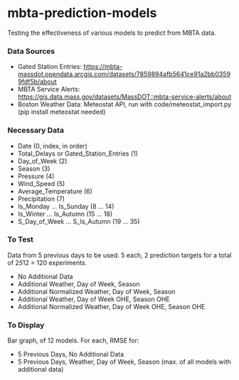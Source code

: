 # mbta-prediction-models
Testing the effectiveness of various models to predict from MBTA data.
### Data Sources
* Gated Station Entries: https://mbta-massdot.opendata.arcgis.com/datasets/7859894afb5641ce91a2bb03599fdf5b/about
* MBTA Service Alerts: https://gis.data.mass.gov/datasets/MassDOT::mbta-service-alerts/about
* Boston Weather Data: Meteostat API, run with code/meteostat_import.py (pip install meteostat needed)
### Necessary Data
* Date (0, index, in order)
* Total_Delays or Gated_Station_Entries (1)
* Day_of_Week (2)
* Season (3)
* Pressure (4)
* Wind_Speed (5)
* Average_Temperature (6)
* Precipitation (7)
* Is_Monday ... Is_Sunday (8 ... 14)
* Is_Winter ... Is_Autumn (15 ... 18)
* S_Day_of_Week ... S_Is_Autumn (19 ... 35)

### To Test
Data from 5 previous days to be used. 5 each, 2 prediction targets for a total of 2*5*12 = 120 experiments.
* No Additional Data
* Additional Weather, Day of Week, Season
* Additional Normalized Weather, Day of Week, Season
* Additional Weather, Day of Week OHE, Season OHE
* Additional Normalized Weather, Day of Week OHE, Season OHE

### To Display
Bar graph, of 12 models. For each, RMSE for:
* 5 Previous Days, No Additional Data
* 5 Previous Days, Weather, Day of Week, Season (max. of all models with additional data)
